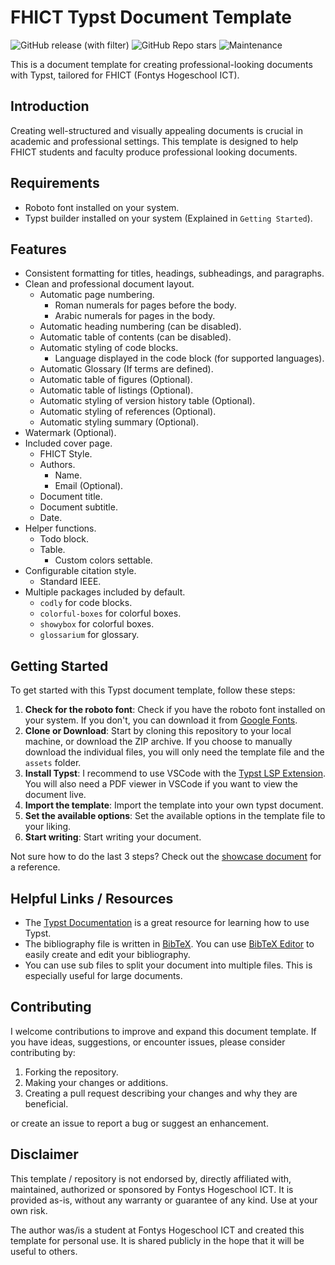 # FHICT Typst Document Template

![GitHub release (with filter)](https://img.shields.io/github/v/release/TomVer99/FHICT-typst-template?style=flat-square)
![GitHub Repo stars](https://img.shields.io/github/stars/TomVer99/FHICT-typst-template?style=flat-square)
![Maintenance](https://img.shields.io/maintenance/Yes/2023?style=flat-square)

This is a document template for creating professional-looking documents with Typst, tailored for FHICT (Fontys Hogeschool ICT).

## Introduction

Creating well-structured and visually appealing documents is crucial in academic and professional settings. This template is designed to help FHICT students and faculty produce professional looking documents.

## Requirements

- Roboto font installed on your system.
- Typst builder installed on your system (Explained in `Getting Started`).

## Features

- Consistent formatting for titles, headings, subheadings, and paragraphs.
- Clean and professional document layout.
  - Automatic page numbering.
    - Roman numerals for pages before the body.
    - Arabic numerals for pages in the body.
  - Automatic heading numbering (can be disabled).
  - Automatic table of contents (can be disabled).
  - Automatic styling of code blocks.
    - Language displayed in the code block (for supported languages).
  - Automatic Glossary (If terms are defined).
  - Automatic table of figures (Optional).
  - Automatic table of listings (Optional).
  - Automatic styling of version history table (Optional).
  - Automatic styling of references (Optional).
  - Automatic styling summary (Optional).
- Watermark (Optional).
- Included cover page.
  - FHICT Style.
  - Authors.
    - Name.
    - Email (Optional).
  - Document title.
  - Document subtitle.
  - Date.
- Helper functions.
  - Todo block.
  - Table.
    - Custom colors settable.
- Configurable citation style.
  - Standard IEEE.
- Multiple packages included by default.
  - `codly` for code blocks.
  - `colorful-boxes` for colorful boxes.
  - `showybox` for colorful boxes.
  - `glossarium` for glossary.

## Getting Started

To get started with this Typst document template, follow these steps:

1. **Check for the roboto font**: Check if you have the roboto font installed on your system. If you don't, you can download it from [Google Fonts](https://fonts.google.com/specimen/Roboto).
2. **Clone or Download**: Start by cloning this repository to your local machine, or download the ZIP archive. If you choose to manually download the individual files, you will only need the template file and the `assets` folder.
3. **Install Typst**: I recommend to use VSCode with the [Typst LSP Extension](https://marketplace.visualstudio.com/items?itemName=nvarner.typst-lsp). You will also need a PDF viewer in VSCode if you want to view the document live.
4. **Import the template**: Import the template into your own typst document.
5. **Set the available options**: Set the available options in the template file to your liking.
6. **Start writing**: Start writing your document.

Not sure how to do the last 3 steps? Check out the [showcase document](showcase.typ) for a reference.

## Helpful Links / Resources

- The [Typst Documentation](https://typst.app/docs/) is a great resource for learning how to use Typst.
- The bibliography file is written in [BibTeX](http://www.bibtex.org/Format/). You can use [BibTeX Editor](https://truben.no/latex/bibtex/) to easily create and edit your bibliography.
- You can use sub files to split your document into multiple files. This is especially useful for large documents.

## Contributing

I welcome contributions to improve and expand this document template. If you have ideas, suggestions, or encounter issues, please consider contributing by:

1. Forking the repository.
2. Making your changes or additions.
3. Creating a pull request describing your changes and why they are beneficial.

or create an issue to report a bug or suggest an enhancement.

## Disclaimer

This template / repository is not endorsed by, directly affiliated with, maintained, authorized or sponsored by Fontys Hogeschool ICT. It is provided as-is, without any warranty or guarantee of any kind. Use at your own risk.

The author was/is a student at Fontys Hogeschool ICT and created this template for personal use. It is shared publicly in the hope that it will be useful to others.
